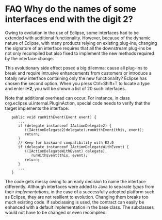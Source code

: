 FAQ Why do the names of some interfaces end with the digit 2?
=============================================================

Owing to evolution in the use of Eclipse, some interfaces had to be extended with additional functionality. However, because of the dynamic nature of Eclipse, with many products relying on existing plug-ins, changing the signature of an interface requires that all the downstream plug-ins be not only recompiled but also fixed to implement the new methods required by the interface change.

This evolutionary side effect posed a big dilemma: cause all plug-ins to break and require intrusive enhancements from customers or introduce a totally new interface containing only the new functionality? Eclipse has chosen the second option. When you press Ctrl+Shift+T to locate a type and enter **I*2**, you will be shown a list of 20 such interfaces.

Note that additional overhead can occur. For instance, in class org.eclipse.ui.internal.PluginAction, special code needs to verify that the target implements the interface:

	   public void runWithEvent(Event event) {
	      ...
	      if (delegate instanceof IActionDelegate2) {
	         ((IActionDelegate2)delegate).runWithEvent(this, event);
	         return;
	      }
	      // Keep for backward compatibility with R2.0
	      if (delegate instanceof IActionDelegateWithEvent) {
	         ((IActionDelegateWithEvent) delegate).
	            runWithEvent(this, event);
	         return;
	      }
	      ...
	   }

The code gets messy owing to an early decision to name the interface differently. Although interfaces were added to Java to separate _types_ from their _implementations_, in the case of a successfully adopted platform such as Eclipse, they are not resilient to evolution. Changing them breaks too much existing code. If subclassing is used, the contract can easily be enhanced with a default implementation in the base class. The subclasses would not have to be changed or even recompiled.

